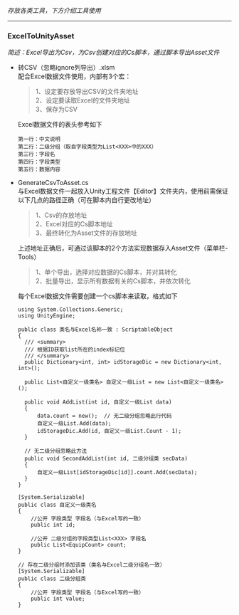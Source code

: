 *存放各类工具，下方介绍工具使用*
***
### ExcelToUnityAsset
*简述：Excel导出为Csv，为Csv创建对应的Cs脚本，通过脚本导出Asset文件*

* 转CSV（忽略ignore列导出）.xlsm <br>
    配合Excel数据文件使用，内部有3个宏：<br>
   >1、设定要存放导出CSV的文件夹地址 <br>
    2、设定要读取Excel的文件夹地址 <br>
    3、保存为CSV <br>

     Excel数据文件的表头参考如下 <br>
     ```
     第一行：中文说明
     第二行：二级分组（取自字段类型为List<XXX>中的XXX）
     第三行：字段名
     第四行：字段类型
     第五行：数据内容
     ```

* GenerateCsvToAsset.cs <br>
    与Excel数据文件一起放入Unity工程文件【Editor】文件夹内，使用前需保证以下几点的路径正确（可在脚本内自行更改地址） <br>
   >1、Csv的存放地址 <br>
    2、Excel对应的Cs脚本地址 <br>
    3、最终转化为Asset文件的存放地址 <br>
    
    上述地址正确后，可通过该脚本的2个方法实现数据存入Asset文件（菜单栏-Tools） <br>
   >1、单个导出，选择对应数据的Cs脚本，并对其转化 <br>
    2、批量导出，显示所有数据有关的Cs脚本，并依次转化 <br>
    
    每个Excel数据文件需要创建一个cs脚本来读取，格式如下
    ```
    using System.Collections.Generic;
    using UnityEngine;

    public class 类名与Excel名称一致 : ScriptableObject
    {
      /// <summary>
      /// 根据ID获取list所在的index标记位
      /// </summary>
      public Dictionary<int, int> idStorageDic = new Dictionary<int, int>();
  
      public List<自定义一级类名> 自定义一级List = new List<自定义一级类名>();
  
      public void AddList(int id, 自定义一级List data)
      {
          data.count = new();  // 无二级分组忽略此行代码
          自定义一级List.Add(data);
          idStorageDic.Add(id, 自定义一级List.Count - 1);
      }
  
      // 无二级分组忽略此方法
      public void SecondAddList(int id, 二级分组类 secData)
      {
          自定义一级List[idStorageDic[id]].count.Add(secData);
      }
    }

    [System.Serializable]
    public class 自定义一级类名
    {
        //公开 字段类型 字段名（与Excel写的一致）
        public int id;
      
        //公开 二级分组的字段类型List<XXX> 字段名
        public List<EquipCount> count;
    }
  
    // 存在二级分组时添加该类（类名与Excel二级分组名一致）
    [System.Serializable]
    public class 二级分组类
    {
        //公开 字段类型 字段名（与Excel写的一致）
        public int value;
    }
    ```
